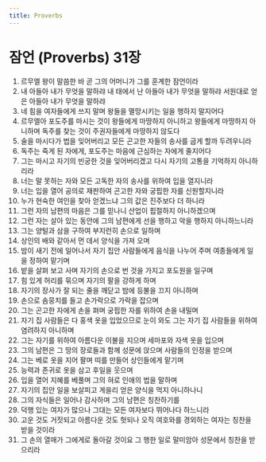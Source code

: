 ```yaml
---
title: Proverbs
---
```


# 잠언 (Proverbs) 31장
1. 르무엘 왕이 말씀한 바 곧 그의 어머니가 그를 훈계한 잠언이라
1. 내 아들아 내가 무엇을 말하랴 내 태에서 난 아들아 내가 무엇을 말하랴 서원대로 얻은 아들아 내가 무엇을 말하랴
1. 네 힘을 여자들에게 쓰지 말며 왕들을 멸망시키는 일을 행하지 말지어다
1. 르무엘아 포도주를 마시는 것이 왕들에게 마땅하지 아니하고 왕들에게 마땅하지 아니하며 독주를 찾는 것이 주권자들에게 마땅하지 않도다
1. 술을 마시다가 법을 잊어버리고 모든 곤고한 자들의 송사를 굽게 할까 두려우니라
1. 독주는 죽게 된 자에게, 포도주는 마음에 근심하는 자에게 줄지어다
1. 그는 마시고 자기의 빈궁한 것을 잊어버리겠고 다시 자기의 고통을 기억하지 아니하리라
1. 너는 말 못하는 자와 모든 고독한 자의 송사를 위하여 입을 열지니라
1. 너는 입을 열어 공의로 재판하여 곤고한 자와 궁핍한 자를 신원할지니라
1. 누가 현숙한 여인을 찾아 얻겠느냐 그의 값은 진주보다 더 하니라
1. 그런 자의 남편의 마음은 그를 믿나니 산업이 핍절하지 아니하겠으며
1. 그런 자는 살아 있는 동안에 그의 남편에게 선을 행하고 악을 행하지 아니하느니라
1. 그는 양털과 삼을 구하여 부지런히 손으로 일하며
1. 상인의 배와 같아서 먼 데서 양식을 가져 오며
1. 밤이 새기 전에 일어나서 자기 집안 사람들에게 음식을 나누어 주며 여종들에게 일을 정하여 맡기며
1. 밭을 살펴 보고 사며 자기의 손으로 번 것을 가지고 포도원을 일구며
1. 힘 있게 허리를 묶으며 자기의 팔을 강하게 하며
1. 자기의 장사가 잘 되는 줄을 깨닫고 밤에 등불을 끄지 아니하며
1. 손으로 솜뭉치를 들고 손가락으로 가락을 잡으며
1. 그는 곤고한 자에게 손을 펴며 궁핍한 자를 위하여 손을 내밀며
1. 자기 집 사람들은 다 홍색 옷을 입었으므로 눈이 와도 그는 자기 집 사람들을 위하여 염려하지 아니하며
1. 그는 자기를 위하여 아름다운 이불을 지으며 세마포와 자색 옷을 입으며
1. 그의 남편은 그 땅의 장로들과 함께 성문에 앉으며 사람들의 인정을 받으며
1. 그는 베로 옷을 지어 팔며 띠를 만들어 상인들에게 맡기며
1. 능력과 존귀로 옷을 삼고 후일을 웃으며
1. 입을 열어 지혜를 베풀며 그의 혀로 인애의 법을 말하며
1. 자기의 집안 일을 보살피고 게을리 얻은 양식을 먹지 아니하나니
1. 그의 자식들은 일어나 감사하며 그의 남편은 칭찬하기를
1. 덕행 있는 여자가 많으나 그대는 모든 여자보다 뛰어나다 하느니라
1. 고운 것도 거짓되고 아름다운 것도 헛되나 오직 여호와를 경외하는 여자는 칭찬을 받을 것이라
1. 그 손의 열매가 그에게로 돌아갈 것이요 그 행한 일로 말미암아 성문에서 칭찬을 받으리라